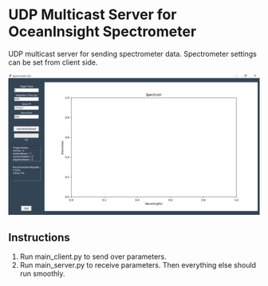 # UDP Multicast Server for OceanInsight Spectrometer

UDP multicast server for sending spectrometer data. Spectrometer settings can be set from client side.

![Client GUI](animations_and_gui/spec_gui.png)

## Instructions

1. Run main_client.py to send over parameters.
2. Run main_server.py to receive parameters. Then everything else should run smoothly.
